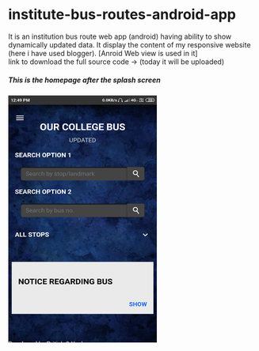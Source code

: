 # institute-bus-routes-android-app
It is an institution bus route web app (android) having ability to show dynamically updated data. It display the content of my responsive website (here i have used blogger). [Anroid Web view is used in it]  
link to download the full source code -> (today it will be uploaded)

*<h5>This is the homepage after the splash screen</h5>* 


<img src="/images/home.png" width="300" height="500">


